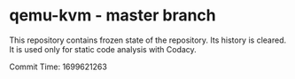 # qemu-kvm - master branch

This repository contains frozen state of the repository.
Its history is cleared. It is used only for static code
analysis with Codacy.

Commit Time: 1699621263